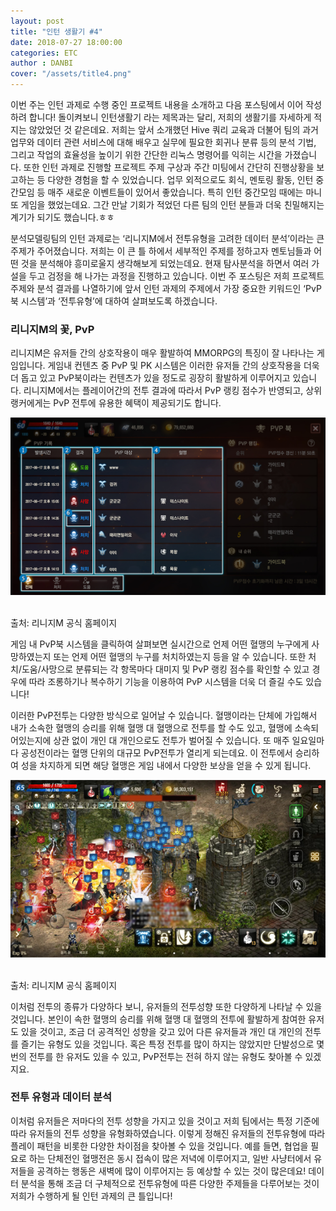 ```yaml
---
layout: post
title: "인턴 생활기 #4"
date: 2018-07-27 18:00:00
categories: ETC
author : DANBI
cover: "/assets/title4.png" 
---
```




이번 주는 인턴 과제로 수행 중인 프로젝트 내용을 소개하고 다음 포스팅에서 이어 작성하려 합니다! 돌이켜보니 인턴생활기 라는 제목과는 달리, 저희의 생활기를 자세하게 적지는 않았었던 것 같은데요. 저희는 앞서 소개했던 Hive 쿼리 교육과 더불어 팀의 과거 업무와 데이터 관련 서비스에 대해 배우고 실무에 필요한 회귀나 분류 등의 분석 기법, 그리고 작업의 효율성을 높이기 위한 간단한 리눅스 명령어를 익히는 시간을 가졌습니다. 또한 인턴 과제로 진행할 프로젝트 주제 구상과 주간 미팅에서 간단히 진행상황을 보고하는 등 다양한 경험을 할 수 있었습니다. 업무 외적으로도 회식, 멘토링 활동, 인턴 중간모임 등 매주 새로운 이벤트들이 있어서 좋았습니다. 특히 인턴 중간모임 때에는 마니또 게임을 했었는데요. 그간 만날 기회가 적었던 다른 팀의 인턴 분들과 더욱 친밀해지는 계기가 되기도 했습니다.ㅎㅎ

분석모델링팀의 인턴 과제로는 ‘리니지M에서 전투유형을 고려한 데이터 분석’이라는 큰 주제가 주어졌습니다. 저희는 이 큰 틀 하에서 세부적인 주제를 정하고자 멘토님들과 어떤 것을 분석해야 흥미로울지 생각해보게 되었는데요. 현재 탐사분석을 하면서 여러 가설을 두고 검정을 해 나가는 과정을 진행하고 있습니다. 이번 주 포스팅은 저희 프로젝트 주제와 분석 결과를 나열하기에 앞서 인턴 과제의 주제에서 가장 중요한 키워드인 ‘PvP북 시스템’과 ‘전투유형’에 대하여 살펴보도록 하겠습니다.

### 리니지M의 꽃, PvP

리니지M은 유저들 간의 상호작용이 매우 활발하여 MMORPG의 특징이 잘 나타나는 게임입니다. 게임내 컨텐츠 중 PvP 및 PK 시스템은 이러한 유저들 간의 상호작용을 더욱 더 돕고 있고 PvP북이라는 컨텐츠가 있을 정도로 굉장히 활발하게 이루어지고 있습니다. 리니지M에서는 플레이어간의 전투 결과에 따라서 PvP 랭킹 점수가 반영되고, 상위 랭커에게는 PvP 전투에 유용한 혜택이 제공되기도 합니다. 

<p align="center">
<img src="/assets/pvp1.jpg" style="width:8in" /> 

출처: 리니지M 공식 홈페이지  

</p>

게임 내 PvP북 시스템을 클릭하여 살펴보면 실시간으로 언제 어떤 혈맹의 누구에게 사망하였는지 또는 언제 어떤 혈맹의 누구를 처치하였는지 등을 알 수 있습니다. 또한 처치/도움/사망으로 분류되는 각 항목마다 대미지 및 PvP 랭킹 점수를 확인할 수 있고 경우에 따라 조롱하기나 복수하기 기능을 이용하여 PvP 시스템을 더욱 더 즐길 수도 있습니다!

이러한 PvP전투는 다양한 방식으로 일어날 수 있습니다. 혈맹이라는 단체에 가입해서 내가 소속한 혈맹의 승리를 위해 혈맹 대 혈맹으로 전투를 할 수도 있고, 혈맹에 소속되어있는지에 상관 없이 개인 대 개인으로도 전투가 벌어질 수 있습니다. 또 매주 일요일마다 공성전이라는 혈맹 단위의 대규모 PvP전투가 열리게 되는데요. 이 전투에서 승리하여 성을 차지하게 되면 해당 혈맹은 게임 내에서 다양한 보상을 얻을 수 있게 됩니다. 

<p align="center">
<img src="/assets/pvp2.jpg" style="width:8in" /> 

출처: 리니지M 공식 홈페이지  

</p>

이처럼 전투의 종류가 다양하다 보니, 유저들의 전투성향 또한 다양하게 나타날 수 있을 것입니다. 본인이 속한 혈맹의 승리를 위해 혈맹 대 혈맹의 전투에 활발하게 참여한 유저도 있을 것이고, 조금 더 공격적인 성향을 갖고 있어 다른 유저들과 개인 대 개인의 전투를 즐기는 유형도 있을 것입니다. 혹은 특정 전투를 많이 하지는 않았지만 단발성으로 몇 번의 전투를 한 유저도 있을 수 있고, PvP전투는 전혀 하지 않는 유형도 찾아볼 수 있겠지요. 

### 전투 유형과 데이터 분석

이처럼 유저들은 저마다의 전투 성향을 가지고 있을 것이고 저희 팀에서는 특정 기준에 따라 유저들의 전투 성향을 유형화하였습니다. 이렇게 정해진 유저들의 전투유형에 따라 플레이 패턴을 비롯한 다양한 차이점을 찾아볼 수 있을 것입니다. 예를 들면, 협업을 필요로 하는 단체전인 혈맹전은 동시 접속이 많은 저녁에 이루어지고, 일반 사냥터에서 유저들을 공격하는 행동은 새벽에 많이 이루어지는 등 예상할 수 있는 것이 많은데요! 데이터 분석을 통해 조금 더 구체적으로 전투유형에 따른 다양한 주제들을 다루어보는 것이 저희가 수행하게 될 인턴 과제의 큰 틀입니다! 